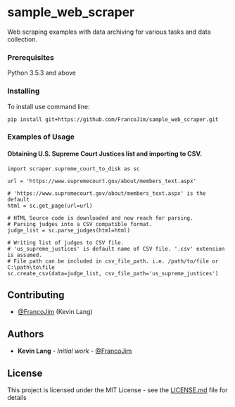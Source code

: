 # sample_web_scraper

Web scraping examples with data archiving for various tasks and data collection.

### Prerequisites

Python 3.5.3 and above

### Installing

To install use command line:

```
pip install git+https://github.com/FrancoJim/sample_web_scraper.git
```

### Examples of Usage

#### Obtaining U.S. Supreme Court Justices list and importing to CSV.
```
import scraper.supreme_court_to_disk as sc

url = 'https://www.supremecourt.gov/about/members_text.aspx'

# 'https://www.supremecourt.gov/about/members_text.aspx' is the default
html = sc.get_page(url=url)

# HTML Source code is downloaded and now reach for parsing.
# Parsing judges into a CSV compatible format.
judge_list = sc.parse_judges(html=html)

# Writing list of judges to CSV file.
# 'us_supreme_justices' is default name of CSV file. '.csv' extension is assumed.
# File path can be included in csv_file_path. i.e. /path/to/file or C:\path\to\file
sc.create_csv(data=judge_list, csv_file_path='us_supreme_justices')
```

## Contributing

* [@FrancoJim](https://github.com/FrancoJim) (Kevin Lang)

## Authors

* **Kevin Lang** - *Initial work* - [@FrancoJim](https://github.com/FrancoJim)

## License

This project is licensed under the MIT License - see the [LICENSE.md](LICENSE.md) file for details

